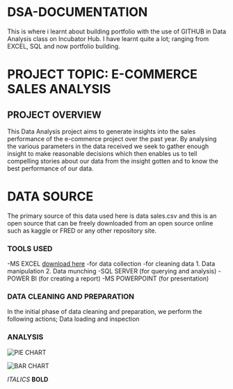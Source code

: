 # DSA-DOCUMENTATION
This is where i learnt about building portfolio with the use of GITHUB in Data Analysis class on Incubator Hub.
I have learnt quite a lot; ranging from EXCEL, SQL and now portfolio building.

# PROJECT TOPIC: E-COMMERCE SALES ANALYSIS

## PROJECT OVERVIEW
This Data Analysis project aims to generate insights into the sales performance of the e-commerce project over the past year. 
By analysing the various parameters in the data received we seek to gather enough insight to make reasonable decisions which 
then enables us to tell compelling stories about our data from the insight gotten and to know the best performance of our data.  

# DATA SOURCE
The primary source of this data used here is data sales.csv and this is an open source that can be freely downloaded 
from an open source online such as kaggle or FRED or any other repository site.

### TOOLS USED
-MS EXCEL [download here](https://www.microsoft.com)
      -for data collection
      -for cleaning data
        1. Data manipulation 
        2. Data munching 
-SQL SERVER (for querying and analysis)
-POWER BI (for creating a report)
-MS POWERPOINT (for presentation)

### DATA CLEANING AND PREPARATION
In the initial phase of data cleaning and preparation, we perform the following actions;
Data loading and inspection

### ANALYSIS
![PIE CHART](https://github.com/user-attachments/assets/d9da6b4e-1cb1-4f70-98d3-713ed7d11c91)




![BAR CHART](https://github.com/user-attachments/assets/1f6bb122-b3f0-4fa9-ab50-2951d1886a46)





*ITALICS*
**BOLD**





